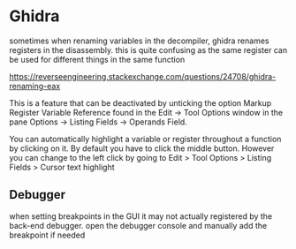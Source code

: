 # Ghidra
sometimes when renaming variables in the decompiler, ghidra renames registers in the disassembly. this is quite confusing as the same register can be used for different things in the same function

https://reverseengineering.stackexchange.com/questions/24708/ghidra-renaming-eax

This is a feature that can be deactivated by unticking the option Markup Register Variable Reference found in the Edit -> Tool Options window in the pane Options -> Listing Fields -> Operands Field.

You can automatically highlight a variable or register throughout a function by clicking on it. By default you have to click the middle button. However you can change to the left click by going to Edit > Tool Options > Listing Fields > Cursor text highlight

## Debugger
when setting breakpoints in the GUI it may not actually registered by the back-end debugger. open the debugger console and manually add the breakpoint if needed

